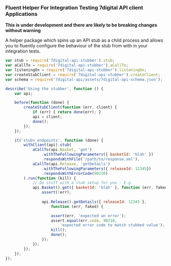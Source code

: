 ### Fluent Helper For Integration Testing 7digital API client Applications

**This is under development and there are likely to be breaking changes 
without warning**

A helper package which spins up an API stub as a child process and allows you
to fluently configure the behaviour of the stub from with in your integration
tests.

```javascript
var stub = require('7digital-api-stubber').stub;
var aCallTo = require('7digital-api-stubber').aCallTo;
var listeningOn = require('7digital-api-stubber').listeningOn;
var createStubClient = require('7digital-api-stubber').createClient;
var schema = require('7digital-api/assets/7digital-api-schema.json');

describe('Using the stubber', function () {
	var api;

	before(function (done) {
		createStubClient(function (err, client) {
			if (err) { return done(err); }
			api = client;
			done();
		});
	});

	it('stubs endpoints', function (done) {
		withClient(api).stub(
			aCallTo(api.Basket, 'get')
				.withTheFollowingParameters({ basketId: 'blah' })
				.respondsWithFile('/path/to/response.xml'),
			aCallTo(api.Release, 'getDetails')
				.withTheFollowingParameters({ releaseId: 12345})
				.respondsWithErrorCode(90210)
		).run(function (kill) {
			// Do stuff with a stub setup for you - E.g.
			api.Basket().get({ basketId: 'blah' }, function (err, faked) {
				assert(!err);
				
				api.Release().getDetails({ releaseId: 12345 },
					function (err, faked) {

					assert(err, 'expected an error');
					assert.equal(err.code, 90210,
						'expected error code to match stubbed value');
					kill();
					done();
				});
			});
		});
	});
});

```



